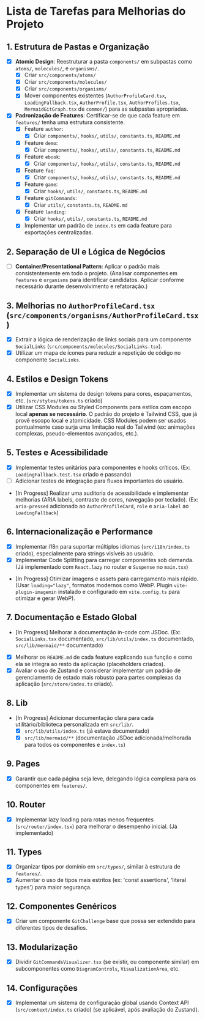 # Lista de Tarefas para Melhorias do Projeto

## 1. Estrutura de Pastas e Organização
- [X] **Atomic Design**: Reestruturar a pasta `components/` em subpastas como `atoms/`, `molecules/`, e `organisms/`.
  - [X] Criar `src/components/atoms/`
  - [X] Criar `src/components/molecules/`
  - [X] Criar `src/components/organisms/`
  - [X] Mover componentes existentes (`AuthorProfileCard.tsx`, `LoadingFallback.tsx`, `AuthorProfile.tsx`, `AuthorProfiles.tsx`, `MermaidGitGraph.tsx` de `common/`) para as subpastas apropriadas.
- [X] **Padronização de Features**: Certificar-se de que cada feature em `features/` tenha uma estrutura consistente.
  - [X] Feature `author`:
    - [X] Criar `components/`, `hooks/`, `utils/`, `constants.ts`, `README.md`
  - [X] Feature `demo`:
    - [X] Criar `components/`, `hooks/`, `utils/`, `constants.ts`, `README.md`
  - [X] Feature `ebook`:
    - [X] Criar `components/`, `hooks/`, `utils/`, `constants.ts`, `README.md`
  - [X] Feature `faq`:
    - [X] Criar `components/`, `hooks/`, `utils/`, `constants.ts`, `README.md`
  - [X] Feature `game`:
    - [X] Criar `hooks/`, `utils/`, `constants.ts`, `README.md`
  - [X] Feature `gitCommands`:
    - [X] Criar `utils/`, `constants.ts`, `README.md`
  - [X] Feature `landing`:
    - [X] Criar `hooks/`, `utils/`, `constants.ts`, `README.md`
  - [X] Implementar um padrão de `index.ts` em cada feature para exportações centralizadas.

## 2. Separação de UI e Lógica de Negócios
- [ ] **Container/Presentational Pattern**: Aplicar o padrão mais consistentemente em todo o projeto. (Analisar componentes em `features` e `organisms` para identificar candidatos. Aplicar conforme necessário durante desenvolvimento e refatoração.)

## 3. Melhorias no `AuthorProfileCard.tsx` (`src/components/organisms/AuthorProfileCard.tsx`)
- [X] Extrair a lógica de renderização de links sociais para um componente `SocialLinks` (`src/components/molecules/SocialLinks.tsx`).
- [X] Utilizar um mapa de ícones para reduzir a repetição de código no componente `SocialLinks`.

## 4. Estilos e Design Tokens
- [X] Implementar um sistema de design tokens para cores, espaçamentos, etc. (`src/styles/tokens.ts` criado)
- [X] Utilizar CSS Modules ou Styled Components para estilos com escopo local **apenas se necessário**. O padrão do projeto é Tailwind CSS, que já provê escopo local e atomicidade. CSS Modules podem ser usados pontualmente caso surja uma limitação real do Tailwind (ex: animações complexas, pseudo-elementos avançados, etc.).

## 5. Testes e Acessibilidade
- [X] Implementar testes unitários para componentes e hooks críticos. (Ex: `LoadingFallback.test.tsx` criado e passando)
- [ ] Adicionar testes de integração para fluxos importantes do usuário.
- [In Progress] Realizar uma auditoria de acessibilidade e implementar melhorias (ARIA labels, contraste de cores, navegação por teclado). (Ex: `aria-pressed` adicionado ao `AuthorProfileCard`, `role` e `aria-label` ao `LoadingFallback`)

## 6. Internacionalização e Performance
- [X] Implementar i18n para suportar múltiplos idiomas (`src/i18n/index.ts` criado), especialmente para strings visíveis ao usuário.
- [X] Implementar Code Splitting para carregar componentes sob demanda. (Já implementado com `React.lazy` no router e `Suspense` no `main.tsx`)
- [In Progress] Otimizar imagens e assets para carregamento mais rápido. (Usar `loading="lazy"`, formatos modernos como WebP. Plugin `vite-plugin-imagemin` instalado e configurado em `vite.config.ts` para otimizar e gerar WebP).

## 7. Documentação e Estado Global
- [In Progress] Melhorar a documentação in-code com JSDoc. (Ex: `SocialLinks.tsx` documentado, `src/lib/utils/index.ts` documentado, `src/lib/mermaid/**` documentado)
- [X] Melhorar os `README.md` de cada feature explicando sua função e como ela se integra ao resto da aplicação (placeholders criados).
- [X] Avaliar o uso de Zustand e considerar implementar um padrão de gerenciamento de estado mais robusto para partes complexas da aplicação (`src/store/index.ts` criado).

## 8. Lib
- [In Progress] Adicionar documentação clara para cada utilitário/biblioteca personalizada em `src/lib/`.
  - [X] `src/lib/utils/index.ts` (já estava documentado)
  - [X] `src/lib/mermaid/**` (documentação JSDoc adicionada/melhorada para todos os componentes e `index.ts`)

## 9. Pages
- [X] Garantir que cada página seja leve, delegando lógica complexa para os componentes em `features/`.

## 10. Router
- [X] Implementar lazy loading para rotas menos frequentes (`src/router/index.tsx`) para melhorar o desempenho inicial. (Já implementado)

## 11. Types
- [X] Organizar tipos por domínio em `src/types/`, similar à estrutura de `features/`.
- [X] Aumentar o uso de tipos mais estritos (ex: 'const assertions', 'literal types') para maior segurança.

## 12. Componentes Genéricos
- [X] Criar um componente `GitChallenge` base que possa ser extendido para diferentes tipos de desafios.

## 13. Modularização
- [X] Dividir `GitCommandsVisualizer.tsx` (se existir, ou componente similar) em subcomponentes como `DiagramControls`, `VisualizationArea`, etc.

## 14. Configurações
- [X] Implementar um sistema de configuração global usando Context API (`src/context/index.ts` criado) (se aplicável, após avaliação do Zustand). 